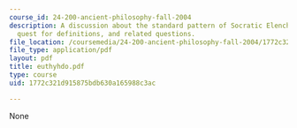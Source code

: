 ```yaml
---
course_id: 24-200-ancient-philosophy-fall-2004
description: A discussion about the standard pattern of Socratic Elenchus, the Socratic
  quest for definitions, and related questions.
file_location: /coursemedia/24-200-ancient-philosophy-fall-2004/1772c321d915875bdb630a165988c3ac_euthyhdo.pdf
file_type: application/pdf
layout: pdf
title: euthyhdo.pdf
type: course
uid: 1772c321d915875bdb630a165988c3ac

---
```

None